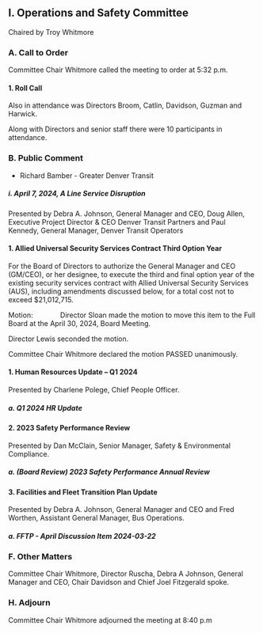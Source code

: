 ## I. Operations and Safety Committee

Chaired by Troy Whitmore

### A. Call to Order

Committee Chair Whitmore called the meeting to order at 5:32 p.m.

#### 1. Roll Call

Also in attendance was Directors Broom, Catlin, Davidson, Guzman and Harwick.

Along with Directors and senior staff there were 10 participants in attendance.

### B. Public Comment

- Richard Bamber - Greater Denver Transit

##### i. April 7, 2024, A Line Service Disruption

Presented by Debra A. Johnson, General Manager and CEO, Doug Allen, Executive Project Director & CEO Denver Transit Partners and Paul Kennedy, General Manager, Denver Transit Operators

#### 1. Allied Universal Security Services Contract Third Option Year

For the Board of Directors to authorize the General Manager and CEO (GM/CEO), or her designee, to execute the third and final option year of the existing security services contract with Allied Universal Security Services (AUS), including amendments discussed below, for a total cost not to exceed $21,012,715.

Motion:              Director Sloan made the motion to move this item to the Full Board at the April 30, 2024, Board Meeting.

Director Lewis seconded the motion.

Committee Chair Whitmore declared the motion PASSED unanimously.

#### 1. Human Resources Update – Q1 2024

Presented by Charlene Polege, Chief People Officer.

##### a. Q1 2024 HR Update

#### 2. 2023 Safety Performance Review

Presented by Dan McClain, Senior Manager, Safety & Environmental Compliance.

##### a. (Board Review) 2023 Safety Performance Annual Review

#### 3. Facilities and Fleet Transition Plan Update

Presented by Debra A. Johnson, General Manager and CEO and Fred Worthen, Assistant General Manager, Bus Operations.

##### a. FFTP - April Discussion Item 2024-03-22

### F. Other Matters

Committee Chair Whitmore, Director Ruscha, Debra A Johnson, General Manager and CEO, Chair Davidson and Chief Joel Fitzgerald spoke.

### H. Adjourn

Committee Chair Whitmore adjourned the meeting at 8:40 p.m